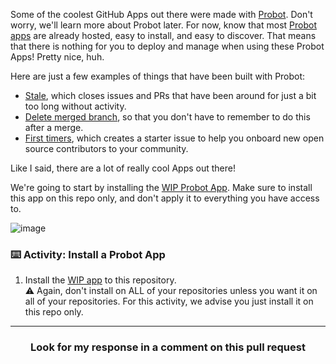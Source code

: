Some of the coolest GitHub Apps out there were made with [Probot](https://probot.github.io/). Don't worry, we'll learn more about Probot later. For now, know that most [Probot apps](https://probot.github.io/docs/) are already hosted, easy to install, and easy to discover. That means that there is nothing for you to deploy and manage when using these Probot Apps! Pretty nice, huh.

Here are just a few examples of things that have been built with Probot:

- [Stale](https://probot.github.io/apps/stale/), which closes issues and PRs that have been around for just a bit too long without activity.
- [Delete merged branch](https://probot.github.io/apps/delete-merged-branch/), so that you don't have to remember to do this after a merge.
- [First timers](https://probot.github.io/apps/first-timers/), which creates a starter issue to help you onboard new open source contributors to your community.

Like I said, there are a lot of really cool Apps out there!

We're going to start by installing the [WIP Probot App](https://probot.github.io/apps/wip/). Make sure to install this app on this repo only, and don't apply it to everything you have access to.

![image](https://user-images.githubusercontent.com/13326548/46620238-05dec680-cad9-11e8-8fb6-583dd5d9d5b0.png)

### :keyboard: Activity: Install a Probot App

1. Install the [WIP app](https://probot.github.io/apps/wip/) to this repository.
</br>:warning: Again, don't install on ALL of your repositories unless you want it on all of your repositories. For this activity, we advise you just install it on this repo only.   

<hr>
<h3 align="center">Look for my response in a comment on this pull request</h3>
